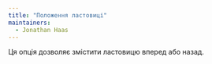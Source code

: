 ```yaml
---
title: "Положення ластовиці"
maintainers:
  - Jonathan Haas
---
```


Ця опція дозволяє змістити ластовицю вперед або назад.

